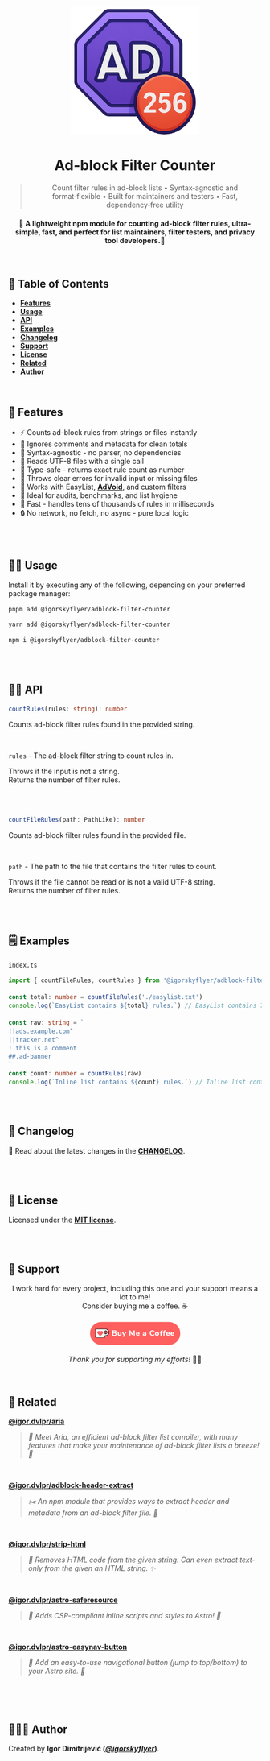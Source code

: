 <div align="center">
  <img src="https://raw.githubusercontent.com/igorskyflyer/npm-adblock-filter-counter/main/media/adblock-filter-counter.png" alt="Ad-block Filter Counter icon for counting rules in EasyList and uBlock filter files" width="256" height="256">
  <h1>Ad-block Filter Counter</h1>
</div>

<blockquote align="center">
  Count filter rules in ad-block lists • Syntax‑agnostic and format‑flexible • Built for maintainers and testers • Fast, dependency‑free utility
</blockquote>

<h4 align="center">
  🐲 A lightweight npm module for counting ad-block filter rules, ultra-simple, fast, and perfect for list maintainers, filter testers, and privacy tool developers.🦘
</h4>

<br>

## 📃 Table of Contents

- [**Features**](#-features)
- [**Usage**](#-usage)
- [**API**](#-api)
- [**Examples**](#️-examples)
- [**Changelog**](#-changelog)
- [**Support**](#-support)
- [**License**](#-license)
- [**Related**](#-related)
- [**Author**](#-author)

<br>

## 🤖 Features

- ⚡ Counts ad-block rules from strings or files instantly  
- 🧠 Ignores comments and metadata for clean totals  
- 🧼 Syntax-agnostic - no parser, no dependencies  
- 📁 Reads UTF-8 files with a single call  
- 🧪 Type-safe - returns exact rule count as number  
- 🚫 Throws clear errors for invalid input or missing files  
- 🧵 Works with EasyList, [**AdVoid**](https://github.com/the-advoid/ad-void), and custom filters  
- 🧩 Ideal for audits, benchmarks, and list hygiene  
- 🐇 Fast - handles tens of thousands of rules in milliseconds  
- 🔒 No network, no fetch, no async - pure local logic

<br>
<br>

## 🕵🏼 Usage

Install it by executing any of the following, depending on your preferred package manager:

```bash
pnpm add @igorskyflyer/adblock-filter-counter
```

```bash
yarn add @igorskyflyer/adblock-filter-counter
```

```bash
npm i @igorskyflyer/adblock-filter-counter
```

<br>
<br>

## 🤹🏼 API


```ts
countRules(rules: string): number
```

Counts ad-block filter rules found in the provided string.

<br>

`rules` - The ad-block filter string to count rules in.  

Throws if the input is not a string.  
Returns the number of filter rules.

<br>
<br>

```ts
countFileRules(path: PathLike): number
```

Counts ad-block filter rules found in the provided file.

<br>

`path` - The path to the file that contains the filter rules to count.  

Throws if the file cannot be read or is not a valid UTF-8 string.  
Returns the number of filter rules.

<br>
<br>

## 🗒️ Examples

`index.ts`
```ts
import { countFileRules, countRules } from '@igorskyflyer/adblock-filter-counter'

const total: number = countFileRules('./easylist.txt')
console.log(`EasyList contains ${total} rules.`) // EasyList contains 73800 rules.

const raw: string = `
||ads.example.com^
||tracker.net^
! this is a comment
##.ad-banner
`
const count: number = countRules(raw)
console.log(`Inline list contains ${count} rules.`) // Inline list contains 3 rules.
```

<br>
<br>

## 📝 Changelog

📑 Read about the latest changes in the [**CHANGELOG**](https://github.com/igorskyflyer/npm-adblock-filter-counter/blob/main/CHANGELOG.md).

<br>
<br>

## 🪪 License

Licensed under the [**MIT license**](https://github.com/igorskyflyer/npm-adblock-filter-counter/blob/main/LICENSE).

<br>
<br>

## 💖 Support

<div align="center">
  I work hard for every project, including this one and your support means a lot to me!
  <br>
  Consider buying me a coffee. ☕
  <br>
  <br>
  <a href="https://ko-fi.com/igorskyflyer" target="_blank"><img src="https://raw.githubusercontent.com/igorskyflyer/igorskyflyer/main/assets/ko-fi.png" alt="Donate to igorskyflyer" width="180" height="46"></a>
  <br>
  <br>
  <em>Thank you for supporting my efforts!</em> 🙏😊
</div>

<br>
<br>

## 🧬 Related

[**@igor.dvlpr/aria**](https://www.npmjs.com/package/@igor.dvlpr/aria)

> _🧬 Meet Aria, an efficient ad-block filter list compiler, with many features that make your maintenance of ad-block filter lists a breeze! 🦖_

<br>

[**@igor.dvlpr/adblock-header-extract**](https://www.npmjs.com/package/@igor.dvlpr/adblock-header-extract)

> _✂️ An npm module that provides ways to extract header and metadata from an ad-block filter file. 📃_

<br>

[**@igor.dvlpr/strip-html**](https://www.npmjs.com/package/@igor.dvlpr/strip-html)

> _🥞 Removes HTML code from the given string. Can even extract text-only from the given an HTML string. ✨_

<br>

[**@igor.dvlpr/astro-saferesource**](https://www.npmjs.com/package/@igor.dvlpr/astro-saferesource)

> _🎐 Adds CSP-compliant inline scripts and styles to Astro! 🎠_

<br>

[**@igor.dvlpr/astro-easynav-button**](https://www.npmjs.com/package/@igor.dvlpr/astro-easynav-button)

> _🧭 Add an easy-to-use navigational button (jump to top/bottom) to your Astro site. 🔼_

<br>
<br>
<br>

## 👨🏻‍💻 Author
Created by **Igor Dimitrijević ([*@igorskyflyer*](https://github.com/igorskyflyer/))**.

